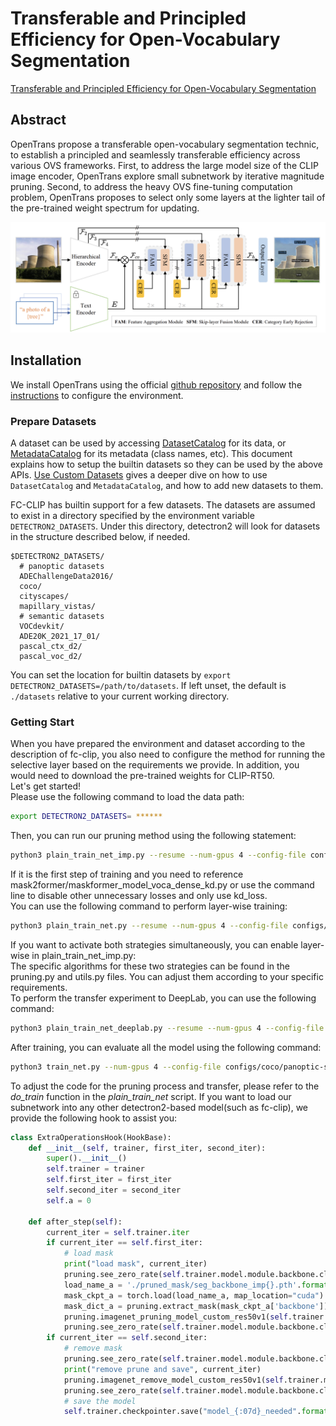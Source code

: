 # Transferable and Principled Efficiency for Open-Vocabulary Segmentation



[Transferable and Principled Efficiency for Open-Vocabulary Segmentation](https://arxiv.org/abs/2404.07448)

<!-- [ALGORITHM] -->

## Abstract

<!-- Open-Vocabulary Segmentation approach often introduces heavy computational overheads for two challenges: 1) large model sizes of the backbone; 2) expensive costs during the fine-tuning. Traditional efficiency methods such as model compression and efficient fine-tuning can address these challenges, but their solutions cannot be easily transferred and necessitate re-training on different models.  -->
OpenTrans propose a transferable open-vocabulary segmentation technic, to establish a principled and seamlessly transferable efficiency across various OVS frameworks. First, to address the large model size of the CLIP image encoder, OpenTrans explore small subnetwork by iterative magnitude pruning. Second, to address the heavy OVS fine-tuning computation problem, OpenTrans proposes to select only some layers at the lighter tail of the pre-trained weight spectrum for updating.

![](../../images/opentrans-overview.png)
 
## Installation
We install OpenTrans using the official [github repository](https://github.com/Xujxyang/OpenTrans) and follow the [instructions](https://github.com/bytedance/fc-clip/blob/main/INSTALL.md) to configure the environment.

### Prepare Datasets
A dataset can be used by accessing [DatasetCatalog](https://detectron2.readthedocs.io/modules/data.html#detectron2.data.DatasetCatalog)
for its data, or [MetadataCatalog](https://detectron2.readthedocs.io/modules/data.html#detectron2.data.MetadataCatalog) for its metadata (class names, etc).
This document explains how to setup the builtin datasets so they can be used by the above APIs.
[Use Custom Datasets](https://detectron2.readthedocs.io/tutorials/datasets.html) gives a deeper dive on how to use `DatasetCatalog` and `MetadataCatalog`,
and how to add new datasets to them.

FC-CLIP has builtin support for a few datasets.
The datasets are assumed to exist in a directory specified by the environment variable
`DETECTRON2_DATASETS`.
Under this directory, detectron2 will look for datasets in the structure described below, if needed.
```
$DETECTRON2_DATASETS/
  # panoptic datasets
  ADEChallengeData2016/
  coco/
  cityscapes/
  mapillary_vistas/
  # semantic datasets
  VOCdevkit/
  ADE20K_2021_17_01/
  pascal_ctx_d2/
  pascal_voc_d2/
```

You can set the location for builtin datasets by `export DETECTRON2_DATASETS=/path/to/datasets`.
If left unset, the default is `./datasets` relative to your current working directory.


### Getting Start
When you have prepared the environment and dataset according to the description of fc-clip, you also need to configure the method for running the selective layer based on the requirements we provide. In addition, you would need to download the pre-trained weights for CLIP-RT50.\
Let's get started!\
Please use the following command to load the data path:
```bash
export DETECTRON2_DATASETS= ******
```
Then, you can run our pruning method using the following statement:
```bash
python3 plain_train_net_imp.py --resume --num-gpus 4 --config-file configs/coco/panoptic-segmentation/maskformer2_R50_bs16_50ep_voca_ground_perRegion.yaml MODEL.META_ARCHITECTURE OpenSegMaskFormerDenseTextKD OUTPUT_DIR rebuttal_test MODEL.KD.STU_SOURCE prior MODEL.KD.TEC_SOURCE attn_g INPUT.DATASET_MAPPER_NAME detr_panoptic_caption_kd MODEL.PER_REGION.DENSE_SUPERVISE True MODEL.PER_REGION.PLAIN_LOSS_WEIGHT 2.0 MODEL.KD.KD_WEIGHT 2.0 MODEL.GROUNDING.LOSS_WEIGHT 2.0 MODEL.KD.ENABLED True
```
If it is the first step of training and you need to reference mask2former/maskformer_model_voca_dense_kd.py or use the command line to disable other unnecessary losses and only use kd_loss.\
You can use the following command to perform layer-wise training:
```bash
python3 plain_train_net.py --resume --num-gpus 4 --config-file configs/coco/panoptic-segmentation/maskformer2_R50_bs16_50ep_voca_ground_perRegion.yaml MODEL.META_ARCHITECTURE OpenSegMaskFormerDenseTextKD OUTPUT_DIR rebuttla_clip MODEL.KD.STU_SOURCE prior MODEL.KD.TEC_SOURCE attn_g INPUT.DATASET_MAPPER_NAME detr_panoptic_caption_kd MODEL.PER_REGION.DENSE_SUPERVISE True MODEL.PER_REGION.PLAIN_LOSS_WEIGHT 2.0 MODEL.KD.KD_WEIGHT 2.0 MODEL.GROUNDING.LOSS_WEIGHT 2.0 MODEL.KD.ENABLED True MODEL.WEIGHTS path/to/pruned_weight
```
If you want to activate both strategies simultaneously, you can enable layer-wise in plain_train_net_imp.py:\
The specific algorithms for these two strategies can be found in the pruning.py and utils.py files. You can adjust them according to your specific requirements.\
To perform the transfer experiment to DeepLab, you can use the following command:
```bash
python3 plain_train_net_deeplab.py --resume --num-gpus 4 --config-file configs/coco/panoptic-segmentation/Deeplabv3_R50_bs16_50ep_voca_ground_perRegion.yaml MODEL.META_ARCHITECTURE OpenSegDeeplabv3Text OUTPUT_DIR test MODEL.KD.STU_SOURCE prior MODEL.KD.TEC_SOURCE attn_g INPUT.DATASET_MAPPER_NAME detr_panoptic_caption_kd MODEL.PER_REGION.DENSE_SUPERVISE True MODEL.WEIGHTS path/to/pruned_weight
```
After training, you can evaluate all the model using the following command:
```bash
python3 train_net.py --num-gpus 4 --config-file configs/coco/panoptic-segmentation/maskformer2_R50_bs16_50ep_voca_ground_perRegion.yaml --eval-only DATASETS.TEST '("coco_2017_val_panoptic_caption",)' MODEL.META_ARCHITECTURE OpenSegMaskFormer MODEL.WEIGHTS path/to/your_weight
```
To adjust the code for the pruning process and transfer, please refer to the *do_train* function in the *plain_train_net* script.
If you want to load our subnetwork into any other detectron2-based model(such as fc-clip), we provide the following hook to assist you:
```python
class ExtraOperationsHook(HookBase):
    def __init__(self, trainer, first_iter, second_iter):
        super().__init__()
        self.trainer = trainer
        self.first_iter = first_iter
        self.second_iter = second_iter
        self.a = 0

    def after_step(self):
        current_iter = self.trainer.iter
        if current_iter == self.first_iter:
            # load mask
            print("load mask", current_iter)
            pruning.see_zero_rate(self.trainer.model.module.backbone.clip_model.visual)
            load_name_a = './pruned_mask/seg_backbone_imp{}.pth'.format(21)
            mask_ckpt_a = torch.load(load_name_a, map_location="cuda")
            mask_dict_a = pruning.extract_mask(mask_ckpt_a['backbone'])
            pruning.imagenet_pruning_model_custom_res50v1(self.trainer.model.module.backbone.clip_model.visual, mask_dict_a)
            pruning.see_zero_rate(self.trainer.model.module.backbone.clip_model.visual)
        if current_iter == self.second_iter:
            # remove mask
            pruning.see_zero_rate(self.trainer.model.module.backbone.clip_model.visual)
            print("remove prune and save", current_iter)
            pruning.imagenet_remove_model_custom_res50v1(self.trainer.model.module.backbone.clip_model.visual, False)
            pruning.see_zero_rate(self.trainer.model.module.backbone.clip_model.visual)
            # save the model
            self.trainer.checkpointer.save("model_{:07d}_needed".format(current_iter))
```